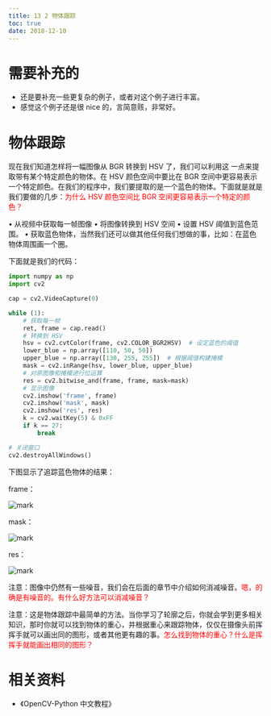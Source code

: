 ```yaml
---
title: 13 2 物体跟踪
toc: true
date: 2018-12-10
---
```

# 需要补充的

- 还是要补充一些更复杂的例子，或者对这个例子进行丰富。
- 感觉这个例子还是很 nice 的，言简意赅，非常好。

# 物体跟踪

现在我们知道怎样将一幅图像从 BGR 转换到 HSV 了，我们可以利用这 一点来提取带有某个特定颜色的物体。在 HSV 颜色空间中要比在 BGR 空间中更容易表示一个特定颜色。在我们的程序中，我们要提取的是一个蓝色的物体。下面就是就是我们要做的几步：<span style="color:red;">为什么 HSV 颜色空间比 BGR 空间更容易表示一个特定的颜色？</span>

• 从视频中获取每一帧图像 • 将图像转换到 HSV 空间 • 设置 HSV 阈值到蓝色范围。
• 获取蓝色物体，当然我们还可以做其他任何我们想做的事，比如：在蓝色 物体周围画一个圈。

下面就是我们的代码：

```py
import numpy as np
import cv2

cap = cv2.VideoCapture(0)

while (1):
    # 获取每一帧
    ret, frame = cap.read()
    # 转换到 HSV
    hsv = cv2.cvtColor(frame, cv2.COLOR_BGR2HSV)  # 设定蓝色的阈值
    lower_blue = np.array([110, 50, 50])
    upper_blue = np.array([130, 255, 255])  # 根据阈值构建掩模
    mask = cv2.inRange(hsv, lower_blue, upper_blue)
    # 对原图像和掩模进行位运算
    res = cv2.bitwise_and(frame, frame, mask=mask)
    # 显示图像
    cv2.imshow('frame', frame)
    cv2.imshow('mask', mask)
    cv2.imshow('res', res)
    k = cv2.waitKey(5) & 0xFF
    if k == 27:
        break

# 关闭窗口
cv2.destroyAllWindows()
```


下图显示了追踪蓝色物体的结果：

frame：

![mark](http://images.iterate.site/blog/image/20181211/GKf1EShYGHfk.png?imageslim)

mask：

![mark](http://images.iterate.site/blog/image/20181211/zf2R3mMvPerY.png?imageslim)

res：

![mark](http://images.iterate.site/blog/image/20181211/WnKNv1FPilpf.png?imageslim)


注意：图像中仍然有一些噪音，我们会在后面的章节中介绍如何消减噪音。<span style="color:red;">嗯，的确是有噪音的。有什么好方法可以消减噪音？</span>

注意：这是物体跟踪中最简单的方法。当你学习了轮廓之后，你就会学到更多相关知识，那时你就可以找到物体的重心，并根据重心来跟踪物体，仅仅在摄像头前挥挥手就可以画出同的图形，或者其他更有趣的事。<span style="color:red;">怎么找到物体的重心？什么是挥挥手就能画出相同的图形？</span>



# 相关资料

- 《OpenCV-Python 中文教程》
